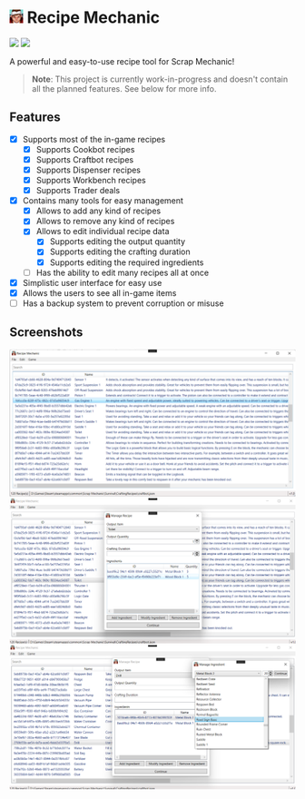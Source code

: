 # <img src="./.github/icon.png" width="24"/> Recipe Mechanic

[![](https://img.shields.io/badge/Powered%20By-.NET-blue?logo=microsoft&style=flat-square)](https://dotnet.microsoft.com)
[![](https://img.shields.io/badge/Made%20With-Visual%20Studio-blue?logo=visual-studio&style=flat-square)](https://visualstudio.microsoft.com)

A powerful and easy-to-use recipe tool for Scrap Mechanic!

> **Note**: This project is currently work-in-progress and doesn't contain all the planned features. See below for more info.

## Features

* [X] Supports most of the in-game recipes
  * [X] Supports Cookbot recipes
  * [X] Supports Craftbot recipes
  * [X] Supports Dispenser recipes
  * [X] Supports Workbench recipes
  * [X] Supports Trader deals
* [X] Contains many tools for easy management
  * [X] Allows to add any kind of recipes
  * [X] Allows to remove any kind of recipes
  * [X] Allows to edit individual recipe data
    * [X] Supports editing the output quantity
    * [X] Supports editing the crafting duration
    * [X] Supports editing the required ingredients
  * [ ] Has the ability to edit many recipes all at once
* [X] Simplistic user interface for easy use
* [X] Allows the users to see all in-game items
* [ ] Has a backup system to prevent corruption or misuse

## Screenshots

![](./.github/screenshots/0.png)
![](./.github/screenshots/1.png)
![](./.github/screenshots/2.png)